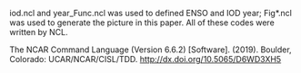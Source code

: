 iod.ncl and year_Func.ncl was used to defined ENSO and IOD year; Fig*.ncl was used to generate the picture in this paper. All of these codes were written by NCL.

  The NCAR Command Language (Version 6.6.2) [Software]. (2019). 
  Boulder, Colorado: UCAR/NCAR/CISL/TDD. http://dx.doi.org/10.5065/D6WD3XH5
